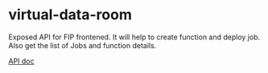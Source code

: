 # virtual-data-room

Exposed API for FIP frontened. It will help to create function and deploy job. Also get the list of Jobs and function details.


[API doc](https://pvukl.csb.app/)
